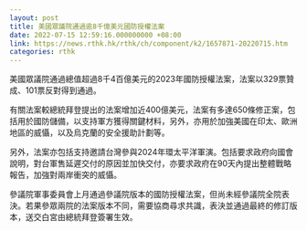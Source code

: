 ```yaml
---
layout: post
title: 美國眾議院通過逾8千億美元國防授權法案　
date: 2022-07-15 12:59:16.000000000 +08:00
link: https://news.rthk.hk/rthk/ch/component/k2/1657871-20220715.htm
categories: rthk
---
```


美國眾議院通過總值超過8千4百億美元的2023年國防授權法案，法案以329票贊成、101票反對得到通過。

有關法案較總統拜登提出的法案增加近400億美元，法案有多達650條修正案，包括用於國防儲備，以支持軍方獲得關鍵材料，另外，亦用於加強美國在印太、歐洲地區的威懾，以及烏克蘭的安全援助計劃等。

另外，法案亦包括支持邀請台灣參與2024年環太平洋軍演。包括要求政府向國會說明，對台軍售延遲交付的原因並加快交付，亦要求政府在90天內提出整體戰略報告，加強對兩岸衝突的威懾。

參議院軍事委員會上月通過參議院版本的國防授權法案，但尚未經參議院全院表決。若果參眾兩院的法案版本不同，需要協商尋求共識，表決並通過最終的修訂版本，送交白宮由總統拜登簽署生效。
